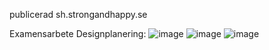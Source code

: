 publicerad sh.strongandhappy.se

Examensarbete
Designplanering:
![image](https://github.com/claratoll/S-H/assets/43537329/187e95b8-6f05-4f1a-b6b7-87469c3f4d20)
![image](https://github.com/claratoll/S-H/assets/43537329/478eda68-6949-4fc2-ae62-a3d247d9e61b)
![image](https://github.com/claratoll/S-H/assets/43537329/700237cb-c710-479e-8e4b-45533229e49e)
